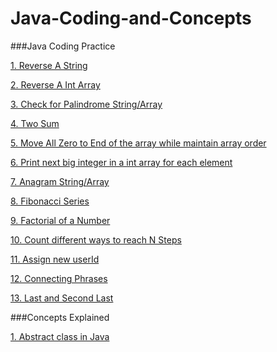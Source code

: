 # Java-Coding-and-Concepts


###Java Coding Practice


[1. Reverse A String](/coding/src/main/java/com/solution/coding/solution1.java)

[2. Reverse A Int Array](/coding/src/main/java/com/solution/coding/solution2.java)

[3. Check for Palindrome String/Array](/coding/src/main/java/com/solution/coding/solution3.java)

[4. Two Sum](/coding/src/main/java/com/solution/coding/solution4.java)

[5. Move All Zero to End of the array while maintain array order](/coding/src/main/java/com/solution/coding/solution5.java)

[6. Print next big integer in a int array for each element](/coding/src/main/java/com/solution/coding/solution6.java)

[7. Anagram String/Array](/coding/src/main/java/com/solution/coding/solution7.java)

[8. Fibonacci Series](/coding/src/main/java/com/solution/coding/solution8.java)

[9. Factorial of a Number](/coding/src/main/java/com/solution/coding/solution9.java)

[10. Count different ways to reach N Steps](/coding/src/main/java/com/solution/coding2/solution10.java)

[11. Assign new userId](/coding/src/main/java/com/solution/coding2/solution11.java)

[12. Connecting Phrases](/coding/src/main/java/com/solution/coding2/solution11.java)

[13. Last and Second Last](/coding/src/main/java/com/solution/coding2/solution13.java)




###Concepts Explained

[1. Abstract class in Java](https://www.journaldev.com/1582/abstract-class-in-java)
